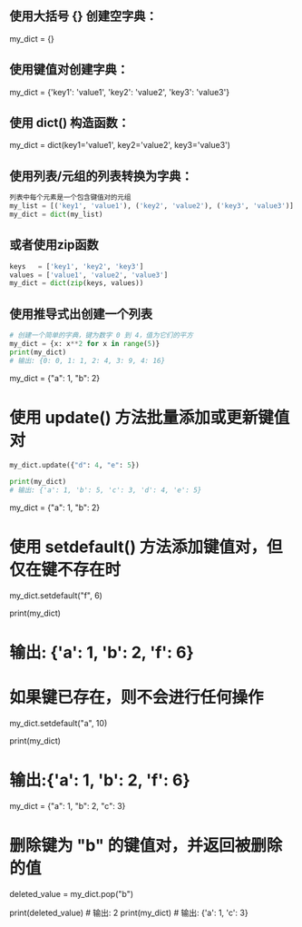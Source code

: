 


## 使用大括号 {} 创建空字典：
my_dict = {}
 
 
## 使用键值对创建字典：
my_dict = {'key1': 'value1', 'key2': 'value2', 'key3': 'value3'}
 
 
## 使用 dict() 构造函数：
my_dict = dict(key1='value1', key2='value2', key3='value3')
 
## 使用列表/元组的列表转换为字典：
```py
列表中每个元素是一个包含键值对的元组
my_list = [('key1', 'value1'), ('key2', 'value2'), ('key3', 'value3')]
my_dict = dict(my_list)
```

## 或者使用zip函数
```py
keys   = ['key1', 'key2', 'key3']
values = ['value1', 'value2', 'value3']
my_dict = dict(zip(keys, values))
```
 
## 使用推导式出创建一个列表
```py
# 创建一个简单的字典，键为数字 0 到 4，值为它们的平方
my_dict = {x: x**2 for x in range(5)}
print(my_dict)
# 输出: {0: 0, 1: 1, 2: 4, 3: 9, 4: 16}
```


my_dict = {"a": 1, "b": 2}
# 使用 update() 方法批量添加或更新键值对
```py
my_dict.update({"d": 4, "e": 5})
 
print(my_dict)
# 输出: {'a': 1, 'b': 5, 'c': 3, 'd': 4, 'e': 5}
```

my_dict = {"a": 1, "b": 2}
# 使用 setdefault() 方法添加键值对，但仅在键不存在时
my_dict.setdefault("f", 6)
 
print(my_dict)
# 输出: {'a': 1, 'b': 2, 'f': 6}
 
# 如果键已存在，则不会进行任何操作
my_dict.setdefault("a", 10)
 
print(my_dict)
# 输出:{'a': 1, 'b': 2, 'f': 6}


my_dict = {"a": 1, "b": 2, "c": 3}
 
# 删除键为 "b" 的键值对，并返回被删除的值
deleted_value = my_dict.pop("b")
 
print(deleted_value)  # 输出: 2
print(my_dict)        # 输出: {'a': 1, 'c': 3}